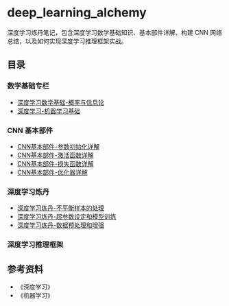 # deep_learning_alchemy
深度学习炼丹笔记，包含深度学习数学基础知识、基本部件详解、构建 CNN 网络总结，以及如何实现深度学习推理框架实战。

## 目录
### 数学基础专栏
- [深度学习数学基础-概率与信息论](./深度学习数学基础-概率与信息论.md)
- [深度学习-机器学习基础](./深度学习-机器学习基础.md)
### CNN 基本部件

- [CNN基本部件-参数初始化详解](./CNN基本部件-参数初始化详解.md)
- [CNN基本部件-激活函数详解](./CNN基本部件-激活函数详解.md)
- [CNN基本部件-损失函数详解](./CNN基本部件-损失函数详解.md)
- [CNN基本部件-优化器详解](./CNN基本部件-优化器详解.md)

### 深度学习炼丹

- [深度学习炼丹-不平衡样本的处理](./深度学习炼丹-不平衡样本的处理.md)
- [深度学习炼丹-超参数设定和模型训练](./深度学习炼丹-超参数设定和模型训练.md)
- [深度学习炼丹-数据预处理和增强](./深度学习炼丹-数据预处理和增强.md)

### 深度学习推理框架

## 参考资料

- 《深度学习》
- 《机器学习》
